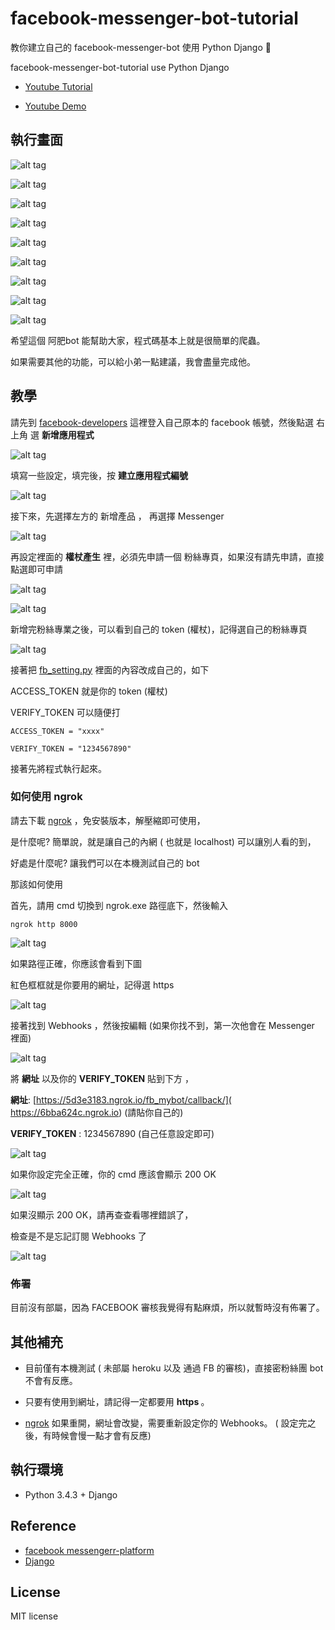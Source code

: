 # facebook-messenger-bot-tutorial
 教你建立自己的 facebook-messenger-bot 使用 Python Django 📝

facebook-messenger-bot-tutorial use Python Django

* [Youtube Tutorial ](https://youtu.be/6DQ6v1hcNyk)

* [Youtube Demo](https://youtu.be/DzT6mZw3rds)


## 執行畫面

![alt tag](http://i.imgur.com/FS83MG4.jpg)

![alt tag](http://i.imgur.com/nJn2ozI.jpg)

![alt tag](http://i.imgur.com/kKD7a30.jpg)

![alt tag](http://i.imgur.com/r2Av5Vo.jpg)

![alt tag](http://i.imgur.com/WoDdetG.jpg)

![alt tag](http://i.imgur.com/goZP7i4.jpg)

![alt tag](http://i.imgur.com/71FAoj3.jpg)

![alt tag](http://i.imgur.com/nb9DL4B.jpg)

![alt tag](http://i.imgur.com/W07B7Bk.jpg)

希望這個 阿肥bot 能幫助大家，程式碼基本上就是很簡單的爬蟲。

如果需要其他的功能，可以給小弟一點建議，我會盡量完成他。


## 教學

請先到 [facebook-developers](https://developers.facebook.com/) 這裡登入自己原本的 facebook 帳號，然後點選 右上角 選 <b>新增應用程式</b>

![alt tag](http://i.imgur.com/g4TrPVL.jpg)

填寫一些設定，填完後，按 <b>建立應用程式編號</b>

![alt tag](http://i.imgur.com/7EvjG6X.jpg)

接下來，先選擇左方的 新增產品 ，  再選擇 Messenger

![alt tag](http://i.imgur.com/K97O3BL.jpg)

再設定裡面的 <b>權杖產生</b> 裡，必須先申請一個 粉絲專頁，如果沒有請先申請，直接點選即可申請

![alt tag](http://i.imgur.com/duTUQk5.jpg)

![alt tag](http://i.imgur.com/wmNRyqs.jpg)

新增完粉絲專業之後，可以看到自己的 token (權杖)，記得選自己的粉絲專頁

![alt tag](http://i.imgur.com/oUcxLWJ.jpg)


接著把 [fb_setting.py](https://github.com/twtrubiks/facebook-messenger-bot-tutorial/blob/master/mybot/fb_setting.py) 裡面的內容改成自己的，如下

ACCESS_TOKEN 就是你的 token  (權杖)

VERIFY_TOKEN 可以隨便打

```
ACCESS_TOKEN = "xxxx"

VERIFY_TOKEN = "1234567890"
```
接著先將程式執行起來。

### 如何使用 ngrok

請去下載 [ngrok](https://ngrok.com/) ，免安裝版本，解壓縮即可使用，

是什麼呢?  簡單說，就是讓自己的內網 ( 也就是 localhost) 可以讓別人看的到，

好處是什麼呢?  讓我們可以在本機測試自己的 bot

那該如何使用

首先，請用 cmd 切換到 ngrok.exe 路徑底下，然後輸入

```
ngrok http 8000
```
![alt tag](http://i.imgur.com/p9lczTx.jpg)

如果路徑正確，你應該會看到下圖

紅色框框就是你要用的網址，記得選 https

![alt tag](http://i.imgur.com/W1qdiFE.jpg)

接著找到 Webhooks ，然後按編輯 (如果你找不到，第一次他會在 Messenger 裡面)

![alt tag](http://i.imgur.com/SGYsfvT.jpg)

將 <b>網址</b> 以及你的 <b>VERIFY_TOKEN</b>  貼到下方 ，

<b>網址</b>: [https://5d3e3183.ngrok.io/fb_mybot/callback/]( https://6bba624c.ngrok.io) (請貼你自己的)

<b>VERIFY_TOKEN</b> : 1234567890 (自己任意設定即可)

![alt tag](http://i.imgur.com/hq3ACIo.jpg)

如果你設定完全正確，你的 cmd 應該會顯示 200 OK

![alt tag](http://i.imgur.com/CNEQAab.jpg)

如果沒顯示 200 OK，請再查查看哪裡錯誤了，

檢查是不是忘記訂閱 Webhooks 了

![alt tag](http://i.imgur.com/3mE60G1.jpg)


### 佈署
目前沒有部屬，因為 FACEBOOK 審核我覺得有點麻煩，所以就暫時沒有佈署了。


## 其他補充

* 目前僅有本機測試 ( 未部屬 heroku 以及 通過 FB 的審核)，直接密粉絲團 bot 不會有反應。

* 只要有使用到網址，請記得一定都要用 <b> https </b>。

* [ngrok](https://ngrok.com/) 如果重開，網址會改變，需要重新設定你的 Webhooks。 ( 設定完之後，有時候會慢一點才會有反應)



## 執行環境
* Python 3.4.3 + Django

## Reference
* [facebook messengerr-platform](https://developers.facebook.com/docs/messenger-platform)
* [Django](https://github.com/django/django)


## License
MIT license
